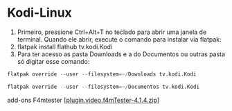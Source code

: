 # Kodi-Linux

1. Primeiro, pressione Ctrl+Alt+T no teclado para abrir uma janela de terminal. Quando ele abrir, execute o comando para instalar via flatpak:
2. flatpak install flathub tv.kodi.Kodi
3. Para ter acesso as pasta Downloads e a do Documentos ou outras pasta só digitar esse comando:
```python
flatpak override --user --filesystem=~/Downloads tv.kodi.Kodi
```
```python
flatpak override --user --filesystem=~/Documentos tv.kodi.Kodi
```
add-ons F4mtester
[[plugin.video.f4mTester-4.1.4.zip]](https://github.com/gloriosotv/Kodi-Linux/raw/refs/heads/main/plugin.video.f4mTester-4.1.4.zip)
